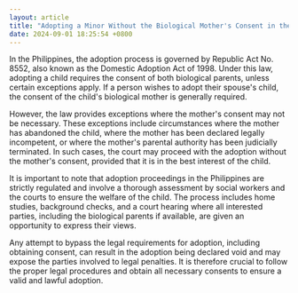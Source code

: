 ```yaml
---
layout: article
title: "Adopting a Minor Without the Biological Mother's Consent in the Philippines"
date: 2024-09-01 18:25:54 +0800
---
```


<p>In the Philippines, the adoption process is governed by Republic Act No. 8552, also known as the Domestic Adoption Act of 1998. Under this law, adopting a child requires the consent of both biological parents, unless certain exceptions apply. If a person wishes to adopt their spouse's child, the consent of the child's biological mother is generally required.</p><p>However, the law provides exceptions where the mother's consent may not be necessary. These exceptions include circumstances where the mother has abandoned the child, where the mother has been declared legally incompetent, or where the mother's parental authority has been judicially terminated. In such cases, the court may proceed with the adoption without the mother's consent, provided that it is in the best interest of the child.</p><p>It is important to note that adoption proceedings in the Philippines are strictly regulated and involve a thorough assessment by social workers and the courts to ensure the welfare of the child. The process includes home studies, background checks, and a court hearing where all interested parties, including the biological parents if available, are given an opportunity to express their views.</p><p>Any attempt to bypass the legal requirements for adoption, including obtaining consent, can result in the adoption being declared void and may expose the parties involved to legal penalties. It is therefore crucial to follow the proper legal procedures and obtain all necessary consents to ensure a valid and lawful adoption.</p>